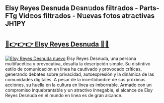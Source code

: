 ## Elsy Reyes Desnuda D𝚎sn𝚞dos filtr𝚊dos - Parts-FTg Vid𝚎os filtr𝚊dos - N𝚞evas f𝚘tos atr𝚊ctivas JH1PY

# <h2><a href="http://mbdaja.tromn.icu/?c=Elsy+Reyes+Desnuda">🔗👉👉👉 Elsy Reyes Desnuda 🔗🔗</a></h2>

[![Elsy Reyes Desnuda nuevo](https://i.imgur.com/pEAQMta.gif)](http://mbdaja.tromn.icu/?c=Elsy+Reyes+Desnuda)
Elsy Reyes Desnuda, una persona multifacética y provocativa, desafía la descripción simple. Su distintivo estilo de comunicación en línea ha cautivado y provocado críticas, generando debates sobre privacidad, autoexpresión y la dinámica de las comunidades digitales. A pesar de la incertidumbre de sus próximas acciones, su huella en la cultura en línea es imborrable. Armado con un compromiso inquebrantable y un atractivo innegable, el alcance de Elsy Reyes Desnuda en el mundo en línea es de gran alcance.
